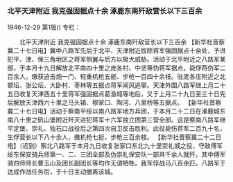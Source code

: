 ### 北平天津附近  我克强固据点十余  涿鹿东南歼敌营长以下三百余

1946-12-29
第1版()
专栏：

　　北平天津附近
    我克强固据点十余
    涿鹿东南歼敌营长以下三百余
    【新华社晋察冀二十七日电】冀中八路军先后于北平、天津附近拔除蒋军强固据点十余处，予进犯平、津、保三角地区之蒋军侧翼与后方以极大威胁。活动于北平附近之八路军某部，于本月十九日解放北平南四十里之庞各村、中坚等伪蒋军据点，毙俘蒋伪军二百余人，缴获迫击炮一门、轻重机枪五挺、步枪一百四十余枝。驻庞各庄附近之北顿坛、张公坛、大卧村、枣林等五据点蒋军闻风逃窜。天津外围八路军继上月二十五日收复天津西五十里蒋军强固据点葛渔城等地后，又于上月二十九日至三十日先后解放天津西六十里之马头镇、穆家口、陶河、八里桥等五据点。
    【新华社晋察冀二十七日电】活动于察南平绥以南八路军地方兵团，于本月二十二日在涿鹿城东南八十里之矾山堡附近歼灭进犯蒋军十六军独立团第三营全部。这是察南八路军继平定堡、崇礼、独石口战役后之第四次自卫反击胜利。此役毙伤蒋军二百九十名，生俘营长以下八十余人，缴机枪七挺，步枪三百余枝。
    【新华社晋察冀二十二日电】（迟到）察北八路军于本月九日收复张家口东北九十里崇礼城之役，守敌傅军绥东保安骑兵师第一、二、三团全部及伪崇礼保安队一部共千余人就歼。其中傅军骑四师师长曹玉山及团长副团长等均作无谓牺牲。我军俘战马八百余匹。八路军于达成作战任务后，于十日主动撤离该城。
